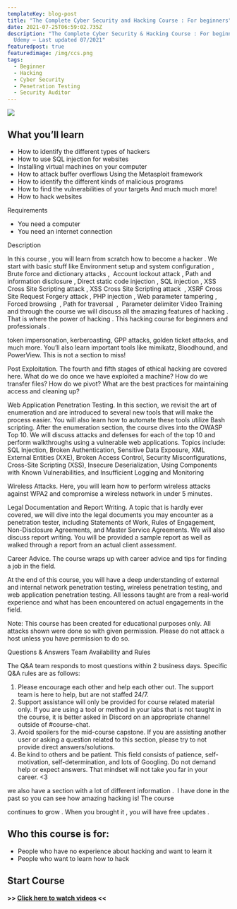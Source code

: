 ```yaml
---
templateKey: blog-post
title: "The Complete Cyber Security and Hacking Course : For beginners"
date: 2021-07-25T06:59:02.735Z
description: "The Complete Cyber Security & Hacking Course : For beginners —
  Udemy — Last updated 07/2021"
featuredpost: true
featuredimage: /img/ccs.png
tags:
  - Beginner
  - Hacking
  - Cyber Security
  - Penetration Testing
  - Security Auditor
---
```

![](/img/ccs.png)

## What you’ll learn

* How to identify the different types of hackers
* How to use SQL injection for websites
* Installing virtual machines on your computer
* How to attack buffer overflows Using the Metasploit framework
* How to identify the different kinds of malicious programs
* How to find the vulnerabilities of your targets And much much more!
* How to hack websites

Requirements

* You need a computer
* You need an internet connection

Description

In this course , you will learn from scratch how to become a hacker . We start with basic stuff like Environment setup and system configuration ,  Brute force and dictionary attacks ,  Account lockout attack , Path and information disclosure , Direct static code injection , SQL injection , XSS Cross Site Scripting attack , XSS Cross Site Scripting attack  , XSRF Cross Site Request Forgery attack , PHP injection , Web parameter tampering , Forced browsing  , Path for traversal  ,  Parameter delimiter Video Training and through the course we will discuss all the amazing features of hacking . That is where the power of hacking . This hacking course for beginners and professionals .

token impersonation, kerberoasting, GPP attacks, golden ticket attacks, and much more. You’ll also learn important tools like mimikatz, Bloodhound, and PowerView. This is not a section to miss!

Post Exploitation. The fourth and fifth stages of ethical hacking are covered here. What do we do once we have exploited a machine? How do we transfer files? How do we pivot? What are the best practices for maintaining access and cleaning up?

Web Application Penetration Testing. In this section, we revisit the art of enumeration and are introduced to several new tools that will make the process easier. You will also learn how to automate these tools utilize Bash scripting. After the enumeration section, the course dives into the OWASP Top 10. We will discuss attacks and defenses for each of the top 10 and perform walkthroughs using a vulnerable web applications. Topics include: SQL Injection, Broken Authentication, Sensitive Data Exposure, XML External Entities (XXE), Broken Access Control, Security Misconfigurations, Cross-Site Scripting (XSS), Insecure Deserialization, Using Components with Known Vulnerabilities, and Insufficient Logging and Monitoring

Wireless Attacks. Here, you will learn how to perform wireless attacks against WPA2 and compromise a wireless network in under 5 minutes.

Legal Documentation and Report Writing. A topic that is hardly ever covered, we will dive into the legal documents you may encounter as a penetration tester, including Statements of Work, Rules of Engagement, Non-Disclosure Agreements, and Master Service Agreements. We will also discuss report writing. You will be provided a sample report as well as walked through a report from an actual client assessment.

Career Advice. The course wraps up with career advice and tips for finding a job in the field.

At the end of this course, you will have a deep understanding of external and internal network penetration testing, wireless penetration testing, and web application penetration testing. All lessons taught are from a real-world experience and what has been encountered on actual engagements in the field.

Note: This course has been created for educational purposes only. All attacks shown were done so with given permission. Please do not attack a host unless you have permission to do so.

Questions & Answers Team Availability and Rules

The Q&A team responds to most questions within 2 business days. Specific Q&A rules are as follows:

1. Please encourage each other and help each other out. The support team is here to help, but are not staffed 24/7.
2. Support assistance will only be provided for course related material only. If you are using a tool or method in your labs that is not taught in the course, it is better asked in Discord on an appropriate channel outside of #course-chat.
3. Avoid spoilers for the mid-course capstone. If you are assisting another user or asking a question related to this section, please try to not provide direct answers/solutions.
4. Be kind to others and be patient. This field consists of patience, self-motivation, self-determination, and lots of Googling. Do not demand help or expect answers. That mindset will not take you far in your career. <3

we also have a section with a lot of different information .  I have done in the past so you can see how amazing hacking is! The course

continues to grow . When you brought it , you will have free updates .

## Who this course is for:

* People who have no experience about hacking and want to learn it
* People who want to learn how to hack

## **Start Course**

**\>> [Click here to watch videos](https://www.fembed.com/p/qzrj-ceg3zwjypk) <<**
